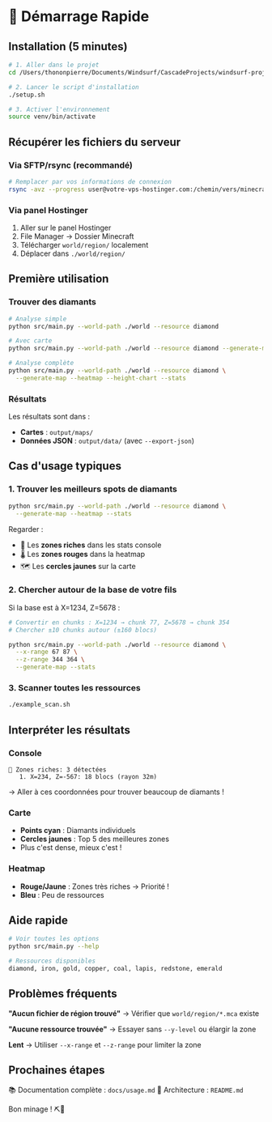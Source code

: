 # 🚀 Démarrage Rapide

## Installation (5 minutes)

```bash
# 1. Aller dans le projet
cd /Users/thononpierre/Documents/Windsurf/CascadeProjects/windsurf-project/minecraft-resource-finder

# 2. Lancer le script d'installation
./setup.sh

# 3. Activer l'environnement
source venv/bin/activate
```

## Récupérer les fichiers du serveur

### Via SFTP/rsync (recommandé)

```bash
# Remplacer par vos informations de connexion
rsync -avz --progress user@votre-vps-hostinger.com:/chemin/vers/minecraft/world/region ./world/
```

### Via panel Hostinger
1. Aller sur le panel Hostinger
2. File Manager → Dossier Minecraft
3. Télécharger `world/region/` localement
4. Déplacer dans `./world/region/`

## Première utilisation

### Trouver des diamants

```bash
# Analyse simple
python src/main.py --world-path ./world --resource diamond

# Avec carte
python src/main.py --world-path ./world --resource diamond --generate-map

# Analyse complète
python src/main.py --world-path ./world --resource diamond \
  --generate-map --heatmap --height-chart --stats
```

### Résultats

Les résultats sont dans :
- **Cartes** : `output/maps/`
- **Données JSON** : `output/data/` (avec `--export-json`)

## Cas d'usage typiques

### 1. Trouver les meilleurs spots de diamants

```bash
python src/main.py --world-path ./world --resource diamond \
  --generate-map --heatmap --stats
```

Regarder :
- 🎯 Les **zones riches** dans les stats console
- 🌡️ Les **zones rouges** dans la heatmap
- 🗺️ Les **cercles jaunes** sur la carte

### 2. Chercher autour de la base de votre fils

Si la base est à X=1234, Z=5678 :

```bash
# Convertir en chunks : X=1234 → chunk 77, Z=5678 → chunk 354
# Chercher ±10 chunks autour (±160 blocs)

python src/main.py --world-path ./world --resource diamond \
  --x-range 67 87 \
  --z-range 344 364 \
  --generate-map --stats
```

### 3. Scanner toutes les ressources

```bash
./example_scan.sh
```

## Interpréter les résultats

### Console
```
🎯 Zones riches: 3 détectées
   1. X=234, Z=-567: 18 blocs (rayon 32m)
```
→ Aller à ces coordonnées pour trouver beaucoup de diamants !

### Carte
- **Points cyan** : Diamants individuels
- **Cercles jaunes** : Top 5 des meilleures zones
- Plus c'est dense, mieux c'est !

### Heatmap
- **Rouge/Jaune** : Zones très riches → Priorité !
- **Bleu** : Peu de ressources

## Aide rapide

```bash
# Voir toutes les options
python src/main.py --help

# Ressources disponibles
diamond, iron, gold, copper, coal, lapis, redstone, emerald
```

## Problèmes fréquents

**"Aucun fichier de région trouvé"**
→ Vérifier que `world/region/*.mca` existe

**"Aucune ressource trouvée"**
→ Essayer sans `--y-level` ou élargir la zone

**Lent**
→ Utiliser `--x-range` et `--z-range` pour limiter la zone

## Prochaines étapes

📚 Documentation complète : `docs/usage.md`
📖 Architecture : `README.md`

Bon minage ! ⛏️💎
